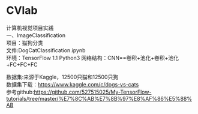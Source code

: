 # CVlab

计算机视觉项目实践<br>
    一、ImageClassification<br>
    项目：猫狗分类<br>
文件:DogCatClassification.ipynb<br>
环境：TensorFlow 1.1 Python3
网络结构：CNN==卷积+池化+卷积+池化+FC+FC+FC<br>

数据集:来源于Kaggle，12500只猫和12500只狗<br>
数据集下载：https://www.kaggle.com/c/dogs-vs-cats <br>
参考github:https://github.com/527515025/My-TensorFlow-tutorials/tree/master/%E7%8C%AB%E7%8B%97%E8%AF%86%E5%88%AB <br>
